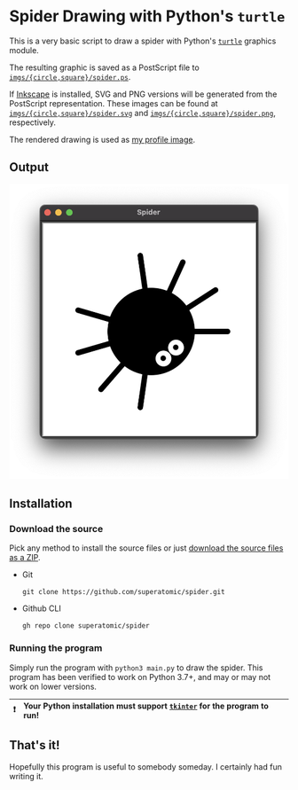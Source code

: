 # Spider Drawing with Python's `turtle`
This is a very basic script to draw a spider with Python's [`turtle`](https://docs.python.org/3/library/turtle.html) graphics module.

The resulting graphic is saved as a PostScript file to [`imgs/{circle,square}/spider.ps`](imgs/square/spider.ps).

If [Inkscape] is installed, SVG and PNG versions will be generated from the PostScript representation.
These images can be found at [`imgs/{circle,square}/spider.svg`](imgs/square/spider.svg) and [`imgs/{circle,square}/spider.png`](imgs/square/spider.png), respectively.

The rendered drawing is used as [my profile image](https://github.com/superatomic).

## Output

![A spider](spider.png)  <!-- Their name is Billie -->

## Installation

### Download the source
Pick any method to install the source files or just [download the source files as a ZIP](https://github.com/superatomic/spider/archive/refs/heads/main.zip).

- Git
  ```shell
  git clone https://github.com/superatomic/spider.git
  ```
- Github CLI
  ```shell
  gh repo clone superatomic/spider
  ```
  
### Running the program

Simply run the program with `python3 main.py` to draw the spider.
This program has been verified to work on Python 3.7+, and may or may not work on lower versions.

<!-- Thanks to https://stackoverflow.com/questions/58737436/ -->
| :heavy_exclamation_mark: | Your Python installation must support [`tkinter`](https://docs.python.org/3/library/tkinter.html) for the program to run! |
|--------------------------|:--------------------------------------------------------------------------------------------------------------------------|

## That's it!

Hopefully this program is useful to somebody someday. I certainly had fun writing it.


[Inkscape]: https://www.inkscape.org/
